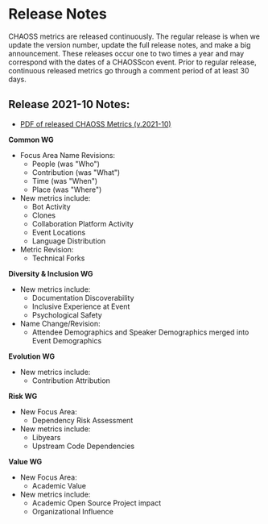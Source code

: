 # Release Notes

CHAOSS metrics are released continuously. The regular release is when we update the version number, update the full release notes, and make a big announcement. These releases occur one to two times a year and may correspond with the dates of a CHAOSScon event. Prior to regular release, continuous released metrics go through a comment period of at least 30 days.

## Release 2021-10 Notes:

- [PDF of released CHAOSS Metrics (v.2021-10)](https://chaoss.github.io/website/release/release-pdfs/CHAOSS-Metrics-Release-2021-10.pdf)  

**Common WG** 

* Focus Area Name Revisions:  
    - People (was "Who")  
    - Contribution (was "What")  
    - Time (was "When")  
    - Place (was "Where")  
* New metrics include:   
    - Bot Activity
    - Clones
    - Collaboration Platform Activity
    - Event Locations
    - Language Distribution  
* Metric Revision:    
    - Technical Forks  

**Diversity & Inclusion WG**

* New metrics include:  
    - Documentation Discoverability  
    - Inclusive Experience at Event  
    - Psychological Safety  
* Name Change/Revision:  
    - Attendee Demographics and Speaker Demographics merged into Event Demographics  

**Evolution WG**

* New metrics include:  
    - Contribution Attribution  

**Risk WG**

* New Focus Area:  
    - Dependency Risk Assessment  
* New metrics include:  
    - Libyears  
    - Upstream Code Dependencies  

**Value WG**

* New Focus Area:  
    - Academic Value  
* New metrics include:  
    - Academic Open Source Project impact  
    - Organizational Influence
